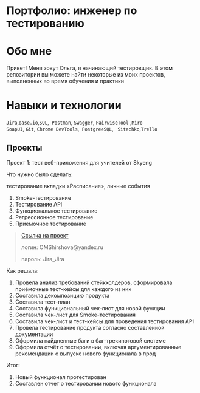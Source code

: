 # Портфолио: инженер по тестированию
# Обо мне
Привет! Меня зовут Ольга, я начинающий тестировщик.
В этом репозитории вы можете найти некоторые из моих проектов, выполненных во время обучения и практики
# Навыки и технологии
``Jira``,``qase.io``,``SQL``,`` Postman``, ``Swagger``, ``PairwiseTool`` ,``Miro`` <br>
``SoapUI``, ``Git``, ``Chrome DevTools``,`` PostgreeSQL``,  `` Sitechko``,``Trello`` <br>

## Проекты

<p> Проект 1: тест веб-приложения для учителей от Skyeng</p>
<p>Что нужно было сделать:<p>
<p> тестирование вкладки «Расписание», личные события <p>
<ol>
<li>Smoke-тестирование</li>
<li>Тестирование API</li>
<li>Функциональное тестирование</li>
<li>Регрессионное тестирование</li>
<li>Приемочное тестирование</li>
</ol>

> <a href="https://qa-bug-report321.atlassian.net/wiki/spaces/LIBRARY/pages/884750/1+2">Ссылка на проект</a>
> <p> логин: OMShirshova@yandex.ru </p>
> <p> пароль: Jira_Jira </p>
 <p>Как решала: 
 <ol>
 <li> Провела анализ требований стейкхолдеров, сформировала приёмочные тест-кейсы для каждого из них</li>
  <li> Составила декомпозицию продукта</li>
  <li> Составила тест-план</li>
 <li>  Составила функциональный чек-лист для новой функции</li>
  <li> Составила чек-лист для Smoke-тестирования</li>
  <li> Составила чек-лист и тест-кейсы для проведения тестирования API</li> 
  <li> Провела тестирование продукта согласно составленной документации</li>
  <li> Оформила найдненные баги в баг-трекиноговой системе</li>
  <li> Оформила отчёт о тестировании, включая аргументированные рекомендации о выпуске нового функционала в прод</li>
 </ol>
   <p>
 <p>Итог:<p>
<ol>
  <li>Новый функционал протестирован</li>
  <li>Составлен отчет о тестировании нового функционала</li>
</ol>








